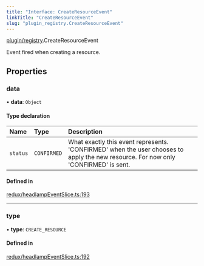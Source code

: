 ```yaml
---
title: "Interface: CreateResourceEvent"
linkTitle: "CreateResourceEvent"
slug: "plugin_registry.CreateResourceEvent"
---
```


[plugin/registry](../modules/plugin_registry.md).CreateResourceEvent

Event fired when creating a resource.

## Properties

### data

• **data**: `Object`

#### Type declaration

| Name | Type | Description |
| :------ | :------ | :------ |
| `status` | `CONFIRMED` | What exactly this event represents. 'CONFIRMED' when the user chooses to apply the new resource. For now only 'CONFIRMED' is sent. |

#### Defined in

[redux/headlampEventSlice.ts:193](https://github.com/headlamp-k8s/headlamp/blob/2ce94491/frontend/src/redux/headlampEventSlice.ts#L193)

___

### type

• **type**: `CREATE_RESOURCE`

#### Defined in

[redux/headlampEventSlice.ts:192](https://github.com/headlamp-k8s/headlamp/blob/2ce94491/frontend/src/redux/headlampEventSlice.ts#L192)
